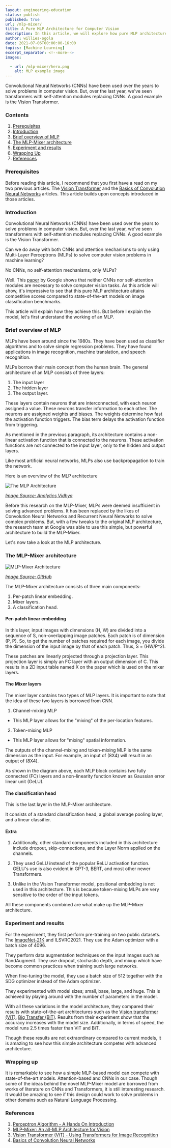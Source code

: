 ```yaml
---
layout: engineering-education
status: publish
published: true
url: /mlp-mixer/
title: A Pure MLP Architecture for Computer Vision
description: In this article, we will explore how pure MLP architectures are able to compete with state-of-the-art models on image classification benchmarks.
author: willies-ogola
date: 2021-07-06T00:00:00-16:00
topics: [Machine Learning]
excerpt_separator: <!--more-->
images:

  - url: /mlp-mixer/hero.png
    alt: MLP example image
---
```

Convolutional Neural Networks (CNNs) have been used over the years to solve problems in computer vision. But, over the last year, we've seen transformers with self-attention modules replacing CNNs. A good example is the Vision Transformer.
<!--more-->

### Contents

1. [Prerequisites](#prerequisites)
2. [Introduction](#introduction)
3. [Brief overview of MLP](#brief-overview-of-mlp)
4. [The MLP-Mixer architecture](#the-mlp-mixer-architecture)
5. [Experiment and results](#experiment-and-results)
6. [Wrapping Up](#wrapping-up)
7. [References](#references)

### Prerequisites

Before reading this article, I recommend that you first have a read on my two previous articles. The [Vision Transformer](https://www.section.io/engineering-education/vision-transformer-using-transformers-for-image-recognition/) and the [Basics of Convolution Neural Networks](https://www.section.io/engineering-education/basics-of-convolution-neural-networks/) articles. This article builds upon concepts introduced in those articles. 

### Introduction

Convolutional Neural Networks (CNNs) have been used over the years to solve problems in computer vision. But, over the last year, we've seen transformers with self-attention modules replacing CNNs. A good example is the Vision Transformer. 

Can we do away with both CNNs and attention mechanisms to only using Multi-Layer Perceptrons (MLPs) to solve computer vision problems in machine learning?

No CNNs, no self-attention mechanisms, only MLPs?

Well. This [paper](https://arxiv.org/abs/2105.01601) by Google shows that neither CNNs nor self-attention modules are necessary to solve computer vision tasks. As this article will show, it's impressive to see that this pure MLP architecture attains competitive scores compared to state-of-the-art models on image classification benchmarks.

This article will explain how they achieve this. But before I explain the model, let's first understand the working of an MLP.  

### Brief overview of MLP

MLPs have been around since the 1980s. They have been used as classifier algorithms and to solve simple regression problems. They have found applications in image recognition, machine translation, and speech recognition.

MLPs borrow their main concept from the human brain. The general architecture of an MLP consists of three layers:

1. The input layer 
2. The hidden layer 
3. The output layer. 

These layers contain neurons that are interconnected, with each neuron assigned a value. These neurons transfer information to each other. The neurons are assigned weights and biases. The weights determine how fast the activation function triggers. The bias term delays the activation function from triggering. 

As mentioned in the previous paragraph, its architecture contains a non-linear activation function that is connected to the neurons. These activation functions are not connected to the input layer, only to the hidden and output layers.
 
Like most artificial neural networks, MLPs also use backpropagation to train the network.

Here is an overview of the MLP architecture

![The MLP Architecture](/engineering-education/mlp-architecture.PNG)

*[Image Source: Analytics Vidhya](https://www.analyticsvidhya.com/blog/2020/12/mlp-multilayer-perceptron-simple-overview/)*

Before this research on the MLP-Mixer, MLPs were deemed insufficient in solving advanced problems. It has been replaced by the likes of Convolution Neural Networks and Recurrent Neural Networks to solve complex problems. 
But, with a few tweaks to the original MLP architecture, the research team at Google was able to use this simple, but powerful architecture to build the MLP-Mixer.

Let's now take a look at the MLP architecture.

### The MLP-Mixer architecture

![MLP-Mixer Architecture](/engineering-education/mlp-mixer-architecture.PNG)

*[Image Source: GitHub](https://github.com/google-research/vision_transformer#installation)*

The MLP-Mixer architecture consists of three main components:

1. Per-patch linear embedding.
2. Mixer layers.
3. A classification head.

#### Per-patch linear embedding

In this layer, input images with dimensions (H, W) are divided into a sequence of S, non-overlapping image patches. Each patch is of dimension (P, P). So, to get the number of patches required for each image, you divide the dimension of the input image by that of each patch. Thus, S = (HW/P^2). 

These patches are linearly projected through a projection layer. This projection layer is simply an FC layer with an output dimension of C. This results in a 2D input table named X on the paper which is used on the mixer layers.

#### The Mixer layers

The mixer layer contains two types of MLP layers. It is important to note that the idea of these two layers is borrowed from CNN.

1. Channel-mixing MLP

- This MLP layer allows for the "mixing" of the per-location features.

2. Token-mixing MLP

- This MLP layer allows for "mixing" spatial information.

The outputs of the channel-mixing and token-mixing MLP is the same dimension as the input. For example, an input of (8X4) will result in an output of (8X4).

As shown in the diagram above, each MLP block contains two fully connected (FC) layers and a non-linearity function known as Gaussian error linear unit (GeLU).

#### The classification head

This is the last layer in the MLP-Mixer architecture.

It consists of a standard classification head, a global average pooling layer, and a linear classifier. 

#### Extra

1. Additionally, other standard components included in this architecture include dropout, skip-connections, and the Layer Norm applied on the channels.

2. They used GeLU instead of the popular ReLU activation function. GELU's use is also evident in GPT-3, BERT, and most other newer Transformers.

3. Unlike in the Vision Transformer model, positional embedding is not used in this architecture. This is because token-mixing MLPs are very sensitive to the order of the input tokens.

All these components combined are what make up the MLP-Mixer architecture.

### Experiment and results

For the experiment, they first perform pre-training on two public datasets. The [ImageNet-21K](https://arxiv.org/abs/2104.10972) and ILSVRC2021. They use the Adam optimizer with a batch size of 4096.

They perform data augmentation techniques on the input images such as RandAugment. They use dropout, stochastic depth, and mixup which have become common practices when training such large networks.

When fine-tuning the model, they use a batch size of 512 together with the SDG optimizer instead of the Adam optimizer.

They experimented with model sizes; small, base, large, and huge. This is achieved by playing around with the number of parameters in the model.

With all these variations in the model architecture, they compared their results with state-of-the-art architectures such as the [Vision transformer (ViT)](https://www.section.io/engineering-education/vision-transformer-using-transformers-for-image-recognition/), [Big Transfer (BiT)](https://arxiv.org/abs/1912.11370).
Results from their experiment show that the accuracy increases with the model size. Additionally, in terms of speed, the model runs 2.5 times faster than ViT and BiT. 

Though these results are not extraordinary compared to current models, it is amazing to see how this simple architecture competes with advanced architecture.

### Wrapping up

It is remarkable to see how a simple MLP-based model can compete with state-of-the-art models. Attention-based and CNNs in our case. Though some of the ideas behind the novel MLP-Mixer model are borrowed from works of literature on CNNs and Transformers, it is still interesting research. It would be amazing to see if this design could work to solve problems in other domains such as Natural Language Processing.

### References

1. [Perceptron Algorithm - A Hands On Introduction](https://www.section.io/engineering-education/perceptron-algorithm/)
2. [MLP-Mixer: An all-MLP Architecture for Vision](https://arxiv.org/abs/2105.01601)
3. [Vision Transformer (ViT) - Using Transformers for Image Recognition](https://www.section.io/engineering-education/vision-transformer-using-transformers-for-image-recognition/)
4. [Basics of Convolution Neural Networks](https://www.section.io/engineering-education/basics-of-convolution-neural-networks/)
